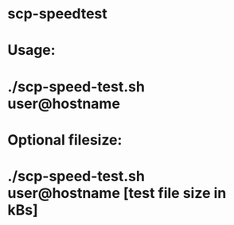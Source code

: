 scp-speedtest
=============
# Usage:
#   ./scp-speed-test.sh user@hostname 
#
# Optional filesize:
#   ./scp-speed-test.sh user@hostname [test file size in kBs]